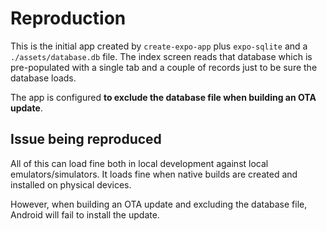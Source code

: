# Reproduction

This is the initial app created by `create-expo-app` plus `expo-sqlite` and a
`./assets/database.db` file. The index screen reads that database which is
pre-populated with a single tab and a couple of records just to be sure the
database loads.

The app is configured **to exclude the database file when building an OTA update**.

## Issue being reproduced

All of this can load fine both in local development against local
emulators/simulators. It loads fine when native builds are created and installed
on physical devices.

However, when building an OTA update and excluding the database file, Android
will fail to install the update.